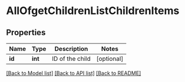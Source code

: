 # AllOfgetChildrenListChildrenItems

## Properties
Name | Type | Description | Notes
------------ | ------------- | ------------- | -------------
**id** | **int** | ID of the child | [optional] 

[[Back to Model list]](../README.md#documentation-for-models) [[Back to API list]](../README.md#documentation-for-api-endpoints) [[Back to README]](../README.md)

